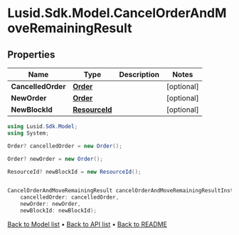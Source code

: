 # Lusid.Sdk.Model.CancelOrderAndMoveRemainingResult

## Properties

Name | Type | Description | Notes
------------ | ------------- | ------------- | -------------
**CancelledOrder** | [**Order**](Order.md) |  | [optional] 
**NewOrder** | [**Order**](Order.md) |  | [optional] 
**NewBlockId** | [**ResourceId**](ResourceId.md) |  | [optional] 

```csharp
using Lusid.Sdk.Model;
using System;

Order? cancelledOrder = new Order();

Order? newOrder = new Order();

ResourceId? newBlockId = new ResourceId();


CancelOrderAndMoveRemainingResult cancelOrderAndMoveRemainingResultInstance = new CancelOrderAndMoveRemainingResult(
    cancelledOrder: cancelledOrder,
    newOrder: newOrder,
    newBlockId: newBlockId);
```

[Back to Model list](../README.md#documentation-for-models) &#8226; [Back to API list](../README.md#documentation-for-api-endpoints) &#8226; [Back to README](../README.md)
